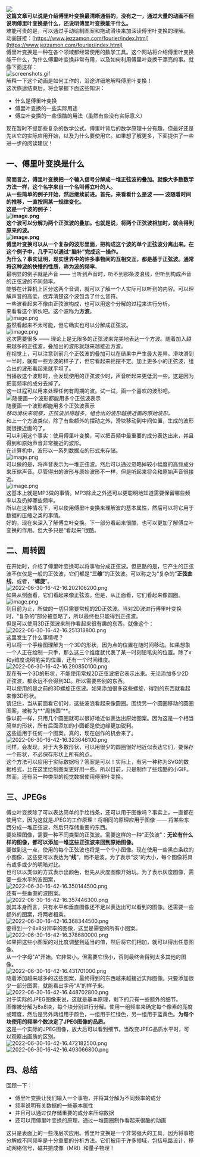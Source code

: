 ![](https://cdn.nlark.com/yuque/0/2022/gif/396745/1656573717866-5459b315-e375-4d79-a757-ff94931f4ddd.gif#clientId=ub42af091-8f2a-4&from=paste&id=u15414143&originHeight=400&originWidth=400&originalType=url&ratio=1&rotation=0&showTitle=false&status=done&style=shadow&taskId=u5e5176e9-d010-4978-be7c-1152b3a09cb&title=)<br />**这篇文章可以说是介绍傅里叶变换最清晰通俗的，没有之一，通过大量的动画不但说明傅里叶变换是什么，还说明傅里叶变换能干什么。**<br />难能可贵的是，可以通过手动绘制图案和拖动滑块来加深读傅里叶变换的理解。<br />动画链接：[https://www.jezzamon.com/fourier/index.html](https://www.jezzamon.com/fourier/index.html)<br />傅里叶变换是一种在各个领域都经常使用的数学工具。这个网站将介绍傅里叶变换能干什么，为什么傅里叶变换非常有用，以及如何利用傅里叶变换干漂亮的事。就像下面这样：<br />![screenshots.gif](https://cdn.nlark.com/yuque/0/2022/gif/396745/1656593513306-87c9ade2-7db8-40f5-a8b6-a44746139b80.gif#clientId=u96f5ccf3-2af4-4&from=paste&id=u21249832&originHeight=501&originWidth=499&originalType=binary&ratio=1&rotation=0&showTitle=false&size=1426189&status=done&style=shadow&taskId=uba406a0c-3e43-4923-8f84-1f28eb7e529&title=)<br />解释一下这个动画是如何工作的，沿途详细地解释傅里叶变换！<br />这次旅途结束后，将会掌握下面这些知识：

- 什么是傅里叶变换
- 傅里叶变换的一些实际用途
- 傅立叶变换的一些很酷的用法（虽然有些没有实际意义）

现在暂时不提那些复杂的数学公式。傅里叶背后的数学原理十分有趣，但最好还是先从它的实际应用开始，以及为什么要使用它。如果想了解更多，下面提供了一些进一步的阅读建议！
<a name="cSs79"></a>
## 一、傅里叶变换是什么
**简而言之，傅里叶变换把一个输入信号分解成一堆正弦波的叠加。**就像大多数数学方法一样，这个名字来自一个名叫傅立叶的人。<br />从一些简单的例子开始，然后继续前进。首先，来看看什么是波 —— 波随着时间的推移，一直按照某一规律变化。<br />这是一个波的例子：<br />![image.png](https://cdn.nlark.com/yuque/0/2022/png/396745/1656593625991-0af5a1f8-bd5d-446f-b46a-e861a786f08b.png#clientId=u96f5ccf3-2af4-4&from=paste&id=u4e19fcb8&originHeight=746&originWidth=1243&originalType=binary&ratio=1&rotation=0&showTitle=false&size=55146&status=done&style=shadow&taskId=u968c1b24-0f5d-43c5-9bfd-862f5c13ea4&title=)<br />这个波可以分解为两个正弦波的叠加。也就是说，将两个正弦波相加时，就会得到原来的波。<br />![image.png](https://cdn.nlark.com/yuque/0/2022/png/396745/1656593650644-9125f8b9-eb7a-4718-9194-559ca1251a6e.png#clientId=u96f5ccf3-2af4-4&from=paste&height=498&id=u502884b9&originHeight=1244&originWidth=1249&originalType=binary&ratio=1&rotation=0&showTitle=false&size=137470&status=done&style=shadow&taskId=u0e4c1cfa-4dd5-4dbb-8edd-29a72bcac36&title=&width=499.6)<br />傅里叶变换可以从一个复杂的波形里面，把构成这个波的单个正弦波分离出来。在这个例子中，几乎可以通过“脑补”完成这一操作。<br />为什么？事实证明，现实世界中的许多事物间的互相交互，都是基于正弦波。通常将这种波的快慢的性质，称为**波的频率**。<br />最明显的例子就是声音 —— 当听到声音时，听不到那条波浪线，但听到构成声音的正弦波的不同频率。<br />能够在计算机上区分这两个音调，就可以了解一个人实际可以听到的内容。可以理解声音的高低，或弄清楚这个波包含了什么音符。<br />一些波看起来不像由正弦波构成，也可以用这个分解的过程来进行分析。<br />来看看这个家伙吧。这个波称为**方波**。<br />![image.png](https://cdn.nlark.com/yuque/0/2022/png/396745/1656593690511-a195b581-0e5d-4dca-bd62-45263b147e4a.png#clientId=u96f5ccf3-2af4-4&from=paste&height=300&id=uf632cbe7&originHeight=751&originWidth=1252&originalType=binary&ratio=1&rotation=0&showTitle=false&size=10888&status=done&style=shadow&taskId=u75fdd6d7-2a96-41f8-b437-b95c9d420bb&title=&width=500.8)<br />虽然看起来不太可能，但它确实也可以分解成正弦波。<br />![image.png](https://cdn.nlark.com/yuque/0/2022/png/396745/1656593710500-b7dc464c-59d9-4bb2-9b92-ef48cd86b380.png#clientId=u96f5ccf3-2af4-4&from=paste&height=498&id=uceddd241&originHeight=1245&originWidth=1242&originalType=binary&ratio=1&rotation=0&showTitle=false&size=490940&status=done&style=shadow&taskId=u9aced031-2629-475b-8d46-d598ff4aaba&title=&width=496.8)<br />这次需要很多 —— 理论上是无限多的正弦波来完美地表达一个方波。随着加入越来越多的正弦波，叠加出的波形就越来越接近方波。<br />在视觉上，可以注意到前几个正弦波的叠加可以在结果中产生最大差异。滑块滑到一半时，就有一些方波的样子了，但它看起来摇摆不定。加上更多小的正弦波，组合出的波形看起来就平坦了。<br />当播放这个波形时，会发现使用的正弦波少时，声音听起来更低沉一些。这是因为把高频率的成分去掉了。<br />这一过程可以用来处理任何有周期的波。试一试，画一个喜欢的波形吧。<br />![随便画一个波形都能用多个正弦波表示](https://cdn.nlark.com/yuque/0/2022/png/396745/1656593749813-abba884a-f52d-4f47-86f6-c317bae9a7a9.png#clientId=u96f5ccf3-2af4-4&from=paste&height=511&id=u6966aacc&originHeight=1277&originWidth=2625&originalType=binary&ratio=1&rotation=0&showTitle=true&size=593188&status=done&style=shadow&taskId=u3fcc17a0-c17a-4015-9f02-635acbaed1a&title=%E9%9A%8F%E4%BE%BF%E7%94%BB%E4%B8%80%E4%B8%AA%E6%B3%A2%E5%BD%A2%E9%83%BD%E8%83%BD%E7%94%A8%E5%A4%9A%E4%B8%AA%E6%AD%A3%E5%BC%A6%E6%B3%A2%E8%A1%A8%E7%A4%BA&width=1050 "随便画一个波形都能用多个正弦波表示")<br />随便画一个波形都能用多个正弦波表示<br />_移动滑块来观察，正弦波加得越多，组合出的波形越接近画的原始波形。_<br />和上一个方波类似，除了有些额外的摆动之外，滑块移动到中间位置，生成的波形就很接近画的了。<br />可以利用这个事实：使用傅里叶变换，可以把音频中最重要的成分表达出来，并且得到和原始声音非常接近的波形。<br />在计算机中，波形以一系列数据点的形式来存储。<br />![image.png](https://cdn.nlark.com/yuque/0/2022/png/396745/1656593779312-bb153fde-1a18-4e2b-a181-7c1b76326062.png#clientId=u96f5ccf3-2af4-4&from=paste&height=500&id=u83332781&originHeight=1251&originWidth=1249&originalType=binary&ratio=1&rotation=0&showTitle=false&size=54168&status=done&style=shadow&taskId=u78f587f0-9d1c-4c0c-ae22-2efc0843697&title=&width=499.6)<br />可以做的是，将声音表示为一堆正弦波。然后可以通过忽略掉较小幅度的高频成分来压缩声音。尽管得出的波形与原始波形不一样，但是听起来将会和原始声音很接近。<br />![image.png](https://cdn.nlark.com/yuque/0/2022/png/396745/1656593803461-46d465b3-5171-4ad9-a2ed-8313127da632.png#clientId=u96f5ccf3-2af4-4&from=paste&height=502&id=u33fb56a5&originHeight=1255&originWidth=1252&originalType=binary&ratio=1&rotation=0&showTitle=false&size=294077&status=done&style=shadow&taskId=u6cf5b9a2-625e-4a33-82f7-5ee004a950d&title=&width=500.8)<br />这基本上就是MP3做的事情。MP3除此之外还可以更聪明地知道需要保留哪些频率以及扔掉哪些频率。<br />所以在这种情况下，可以使用傅里叶变换来理解波的基本属性，然后可以将它用于数据的压缩之类的事情。<br />好的，现在来深入了解傅立叶变换。下一部分看起来很酷，也可以更加了解傅立叶变换的作用。但大多只是“看起来”很酷。
<a name="LPOaD"></a>
## 二、周转圆
在开始时，介绍了傅里叶变换可以将事物分成正弦波。但更酷的是，它产生的正弦波不仅仅是一般的正弦波，它们都是“**三维**”的正弦波。可以称之为“复杂的”**正弦曲线**，或者，“**螺旋**”。<br />![2022-06-30-16-42-16.202106200.png](https://cdn.nlark.com/yuque/0/2022/png/396745/1656593852612-c3f90015-e8e3-487a-b2ff-c27abb099596.png#clientId=u96f5ccf3-2af4-4&from=ui&id=u5200db2f&originHeight=1254&originWidth=1253&originalType=binary&ratio=1&rotation=0&showTitle=false&size=110683&status=done&style=shadow&taskId=uea9fddee-fae5-4cba-a23f-ee8725a7971&title=)<br />如果从侧面看，它们看起来像正弦波。但是，从正面看，它们看起来像圆圈。<br />![image.png](https://cdn.nlark.com/yuque/0/2022/png/396745/1656593890263-28611ba5-d6bf-4392-9c86-687a299eaf71.png#clientId=u96f5ccf3-2af4-4&from=paste&height=498&id=uddc89800&originHeight=1246&originWidth=1251&originalType=binary&ratio=1&rotation=0&showTitle=false&size=51995&status=done&style=shadow&taskId=u08b30306-a7b7-480a-9321-8cd8cbb367d&title=&width=500.4)<br />到目前为止，所做的一切只需要常规的2D正弦波。当对2D波进行傅里叶变换时，“复杂的”部分被忽略了，所以最终也只能得到正弦波。<br />但是可以使用3D正弦波来制作看起来很有趣的东西，就像这个：<br />![2022-06-30-16-42-16.251318800.png](https://cdn.nlark.com/yuque/0/2022/png/396745/1656593910998-74db7659-049c-494f-97ca-00eb861395ac.png#clientId=u96f5ccf3-2af4-4&from=ui&id=u0c78cbf9&originHeight=1254&originWidth=1249&originalType=binary&ratio=1&rotation=0&showTitle=false&size=154326&status=done&style=shadow&taskId=u3358d37c-aa0f-4399-abcf-54167af7573&title=)<br />这里发生了什么事情呢？<br />可以将一个手绘图理解为一个3D的形状，因为点的位置在随时间移动。如果想象一个人正在绘制一只手，那么这三个维度就代表了某一时刻铅笔尖的位置。除了x和y维度说明笔尖的位置，还有一个时间维度。<br />![2022-06-30-16-42-16.290850100.png](https://cdn.nlark.com/yuque/0/2022/png/396745/1656593932319-f449bb11-e7b9-4bfe-8efc-878e12e455c6.png#clientId=u96f5ccf3-2af4-4&from=ui&id=u75e75ecc&originHeight=1252&originWidth=1254&originalType=binary&ratio=1&rotation=0&showTitle=false&size=200041&status=done&style=shadow&taskId=u0b69a97e-d975-4b87-8bf5-feafb33d859&title=)<br />现在有一个3D的形状，不能使用常规2D正弦波把它表示出来。无论添加多少2D正弦波，都永远不会得到3D。所以需要些别的东西。<br />可以使用的是之前的3D螺旋正弦波。如果添加很多这些螺旋，得到的东西就看起来像3D形状。<br />请记住，当从前面看它们时，这些波浪看起来像圆圈。围绕另一个圆圈移动的圆圈图案，被称为**“周转圆”**。<br />像以前一样，只用几个圆圈就可以很好地近似表达出原始图案。因为这是一个相当简单的形状，所有后面添加的小圆都是使边缘更加锐利。<br />这些适用于任何一个图案。真的，现在创作的机会来了。<br />![2022-06-30-16-42-16.323646100.png](https://cdn.nlark.com/yuque/0/2022/png/396745/1656593971019-7348403e-b851-4764-85da-58753b9e161d.png#clientId=u96f5ccf3-2af4-4&from=ui&id=u548b34f1&originHeight=1325&originWidth=2719&originalType=binary&ratio=1&rotation=0&showTitle=false&size=161246&status=done&style=shadow&taskId=u06d48fc6-58e1-4b5d-a88a-508bb3034d3&title=)<br />同样，会发现，对于大多数形状，可以用很少的圆圈很好地近似表达它们，要保存一个形状，不必保存形状上所有的点。<br />这个方法可以应用于实际数据吗？答案是可以！实际上，有另一种称为SVG的数据格式，比在这里绘制图案更好用一些。所以目前，只是制作了些炫酷的小GIF。<br />然而，还有另一种类型的视觉数据使用傅里叶变换。
<a name="EbbVr"></a>
## 三、JPEGs
傅立叶变换除了可以表达简单的手绘线条，还可以用于图像吗？事实上，一直都在使用它，因为这就是JPEG的工作原理！将相同的原理应用于图像 —— 将某些东西分成一堆正弦波，然后只存储重要的东西。<br />要处理图像，需要一种不同类型的正弦波。需要这样的一种“正弦波”：**无论有什么样的图像，都可以添加一堆这些正弦波来回到原始图像。**<br />要做到这一点，使用的每个正弦波也将是一个个小图像。现在使用一些黑白条纹的小图像，这些更可以表达为“**线**”，而不是波。为了表示“波”的大小，每个图像将具有或多或少的明暗对比。<br />也可以以类似的方式表示出颜色，但先从灰度图像开始玩。为了表示灰度图像，需要一些水平的波图案，<br />![2022-06-30-16-42-16.350144500.png](https://cdn.nlark.com/yuque/0/2022/png/396745/1656594076369-67509960-789f-413c-b099-a4497359d134.png#clientId=u96f5ccf3-2af4-4&from=ui&id=u1ad79e55&originHeight=627&originWidth=628&originalType=binary&ratio=1&rotation=0&showTitle=false&size=3377&status=done&style=shadow&taskId=u13e472df-9b0e-4356-8bce-f1072bef581&title=)<br />还有一些垂直的波图案。<br />![2022-06-30-16-42-16.357446300.png](https://cdn.nlark.com/yuque/0/2022/png/396745/1656594076388-ed472ba8-38f2-4c76-9066-83a2ab52f1c5.png#clientId=u96f5ccf3-2af4-4&from=ui&id=e5Y5t&originHeight=619&originWidth=622&originalType=binary&ratio=1&rotation=0&showTitle=false&size=2813&status=done&style=shadow&taskId=u683c314a-dc4e-4036-a8c5-d8833e49464&title=)<br />就其本身而言，只有水平和垂直图像还不足以表达出可以看到的图像。还需要一些额外的图案，将两者相乘。<br />![2022-06-30-16-42-16.368344500.png](https://cdn.nlark.com/yuque/0/2022/png/396745/1656594076405-40e892ad-fa63-4171-8b6b-5d8d52aee077.png#clientId=u96f5ccf3-2af4-4&from=ui&id=UMj0M&originHeight=734&originWidth=2472&originalType=binary&ratio=1&rotation=0&showTitle=false&size=75872&status=done&style=shadow&taskId=uaaf0d141-000c-4aa5-aea2-bb46f5fcbf2&title=)<br />要得到一个8x8分辨率的图像，这里是需要的所有小图案。<br />![2022-06-30-16-42-16.378680000.png](https://cdn.nlark.com/yuque/0/2022/png/396745/1656594076442-e2de413e-36ac-4908-bb50-fc01fd8c2c38.png#clientId=u96f5ccf3-2af4-4&from=ui&id=YCgvn&originHeight=1387&originWidth=1446&originalType=binary&ratio=1&rotation=0&showTitle=false&size=254274&status=done&style=shadow&taskId=ue4744655-3085-40ec-b998-c2b0c736499&title=)<br />如果把这些小图案的对比度调整到适当的值，然后将它们相加，就可以得出任意图像。<br />从一个字母"A"开始。它非常小，但需要它很小，否则最终会得到太多其他的图像。<br />![2022-06-30-16-42-16.431701000.png](https://cdn.nlark.com/yuque/0/2022/png/396745/1656594138961-8d6bb31e-042f-435a-b154-c636a59c0ff3.png#clientId=u96f5ccf3-2af4-4&from=ui&id=u031d1906&originHeight=235&originWidth=232&originalType=binary&ratio=1&rotation=0&showTitle=false&size=7695&status=done&style=shadow&taskId=u1eaebe0d-f463-47b1-b929-e9c34cecbcc&title=)<br />随着添加越来越多的这些图案，最终得到的东西越来越接近实际图像。只要添加很少一部分图案，就能看出字母“A”的样子来。<br />![2022-06-30-16-42-16.448702800.png](https://cdn.nlark.com/yuque/0/2022/png/396745/1656594165115-62f56555-263d-493a-a5ac-7dcc51cb9fe3.png#clientId=u96f5ccf3-2af4-4&from=ui&id=u5fcd92c1&originHeight=1374&originWidth=1864&originalType=binary&ratio=1&rotation=0&showTitle=false&size=151247&status=done&style=shadow&taskId=u2804eadd-a493-4f2c-97af-0a33461f8fa&title=)<br />对于实际的JPEG图像来说，这就是基本原理，剩下的只有一些额外的细节。<br />图像被分解为8x8块，每个块分别进行分解。使用一组频率来确定每个像素的亮度或暗度，然后是另外两组用于颜色，一组用于红绿色，另一组用于蓝黄色。**为每个块使用的频率个数决定了JPEG图像的品质。**<br />这是一个实际的JPEG图像，放大后可以看到细节。当改变JPEG品质水平时，可以观察出画质的区别。<br />![2022-06-30-16-42-16.472182500.png](https://cdn.nlark.com/yuque/0/2022/png/396745/1656594165093-20c0f5be-a2e7-4d4e-ad0a-cd1cce116cea.png#clientId=u96f5ccf3-2af4-4&from=ui&id=g8bmH&originHeight=1369&originWidth=1407&originalType=binary&ratio=1&rotation=0&showTitle=false&size=22866&status=done&style=shadow&taskId=ude0cb4e3-cd6e-49c6-88aa-b5f063e57a2&title=)<br />![2022-06-30-16-42-16.493066800.png](https://cdn.nlark.com/yuque/0/2022/png/396745/1656594199967-b366994f-0531-4a35-bd59-fda36951ab11.png#clientId=u96f5ccf3-2af4-4&from=ui&id=u23ae8c7d&originHeight=1380&originWidth=1508&originalType=binary&ratio=1&rotation=0&showTitle=false&size=26309&status=done&style=shadow&taskId=ue81ce8df-a6d6-40b9-948b-973f7fe9d19&title=)
<a name="CyZqg"></a>
## 四、总结
回顾一下：

- 傅里叶变换让我们输入一个事物，并将其分解为不同频率的成分
- 频率说明有关数据的一些基本属性
- 并且可以通过仅存储重要的成分来压缩数据
- 还可以用傅里叶变换的原理，通过一堆圆圈制作看起来很酷的动画

这只是表面上的一些浅层次应用。傅里叶变换是一个非常强大的工具，因为将事物分解成不同频率是十分重要的分析方法。它们被用于许多领域，包括电路设计，移动网络信号，磁共振成像（MRI）和量子物理！
